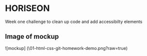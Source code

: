 # HORISEON
Week one challenge to clean up code and add accessibilty elements

## Image of mockup
![mockup] (\01-html-css-git-homework-demo.png?raw=true)